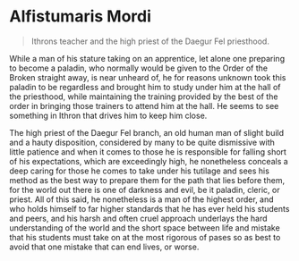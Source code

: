 # Alfistumaris Mordi

> Ithrons teacher and the high priest of the Daegur Fel priesthood.

While a man of his stature taking on an apprentice, let alone one preparing to become a paladin, who normally would be given to the Order of the Broken straight away, is near unheard of, he for reasons unknown took this paladin to be regardless and brought him to study under him at the hall of the priesthood, while maintaining the training provided by the best of the order in bringing those trainers to attend him at the hall. He seems to see something in Ithron that drives him to keep him close.

The high priest of the Daegur Fel branch, an old human man of slight build and a hauty disposition, considered by many to be quite dismissive with little patience and when it comes to those he is responsible for falling short of his expectations, which are exceedingly high, he nonetheless conceals a deep caring for those he comes to take under his tutilage and sees his method as the best way to prepare them for the path that lies before them, for the world out there is one of darkness and evil, be it paladin, cleric, or priest. All of this said, he nonetheless is a man of the highest order, and who holds himself to far higher standards that he has ever held his students and peers, and his harsh and often cruel approach underlays the hard understanding of the world and the short space between life and mistake that his students must take on at the most rigorous of pases so as best to avoid that one mistake that can end lives, or worse.